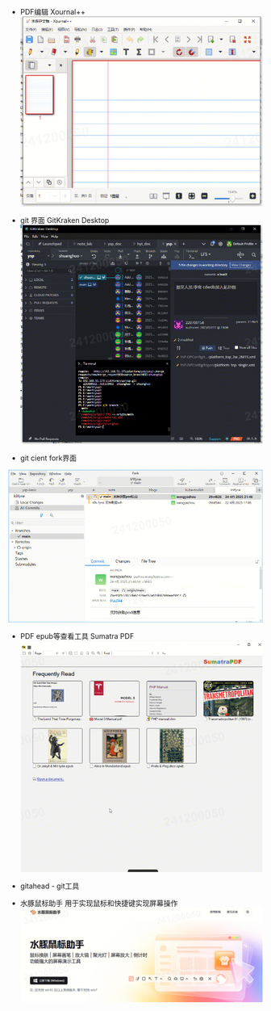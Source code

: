 


- PDF编辑 Xournal++
![](attachments/Pasted%20image%2020250108113031.png)

- git 界面 GitKraken Desktop
![](attachments/Pasted%20image%2020250108113111.png)
- git cient fork界面

![](attachments/Pasted%20image%2020250425133357.png)


- PDF epub等查看工具 Sumatra PDF
![](attachments/Pasted%20image%2020250108113219.png)




-  gitahead - git工具

- 水豚鼠标助手
用于实现鼠标和快捷键实现屏幕操作
![](attachments/Pasted%20image%2020250416113822.png)



